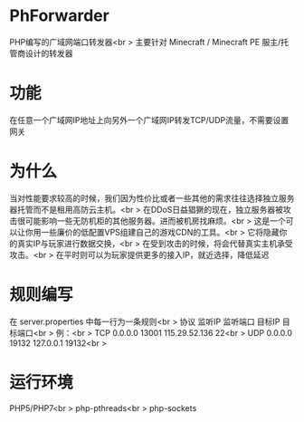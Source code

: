 # PhForwarder
PHP编写的广域网端口转发器<br \>
主要针对 Minecraft / Minecraft PE 服主/托管商设计的转发器
# 功能
在任意一个广域网IP地址上向另外一个广域网IP转发TCP/UDP流量，不需要设置网关
# 为什么
当对性能要求较高的时候，我们因为性价比或者一些其他的需求往往选择独立服务器托管而不是租用高防云主机。<br \>
在DDoS日益猖獗的现在，独立服务器被攻击很可能影响一些无防机柜的其他服务器。进而被机房找麻烦。<br \>
这是一个可以让你用一些廉价的低配置VPS组建自己的游戏CDN的工具。<br \>
它将隐藏你的真实IP与玩家进行数据交换，<br \>
在受到攻击的时候，将会代替真实主机承受攻击。<br \>
在平时则可以为玩家提供更多的接入IP，就近选择，降低延迟
# 规则编写
在 server.properties 中每一行为一条规则<br \>
协议 监听IP 监听端口 目标IP 目标端口<br \>
例：<br \>
TCP 0.0.0.0 13001 115.29.52.136 22<br \>
UDP 0.0.0.0 19132 127.0.0.1 19132<br \>
# 运行环境
PHP5/PHP7<br \>
php-pthreads<br \>
php-sockets
